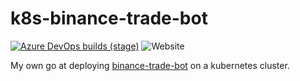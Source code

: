 # k8s-binance-trade-bot

[![Azure DevOps builds (stage)](https://img.shields.io/azure-devops/build/raschmitt/7618d927-8467-43e2-b5e9-1aeddc1fbfdc/45?label=Continuous%20Integration&stage=CI&style=flat-square)](https://dev.azure.com/raschmitt/raschmitt/_build?definitionId=45)
![Website](https://img.shields.io/website?down_message=Unhealthy&label=Health%20Cehck&style=flat-square&up_message=Healthy&url=https%3A%2F%2Fservice-binance-trade-bot-raschmitt.cloud.okteto.net%2Fapi%2Fcurrent_coin)

My own go at deploying [binance-trade-bot](https://github.com/edeng23/binance-trade-bot) on a kubernetes cluster.
